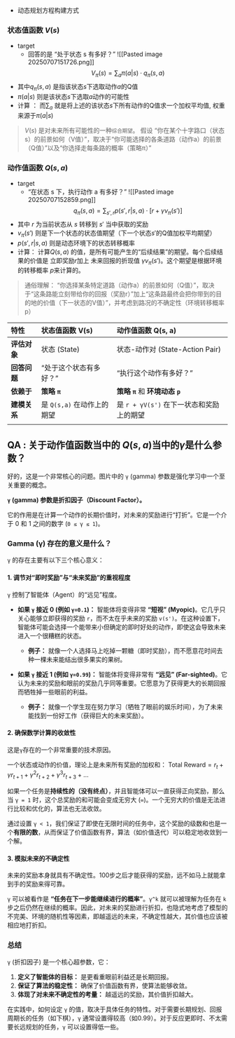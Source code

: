 * 动态规划方程构建方式
### 状态值函数 $V(s)$
* target
	* 回答的是 “处于状态 s 有多好？”
![[Pasted image 20250707151726.png]]
$$V_{\pi}(s) = \sum_a \pi(a | s) \cdot q_{\pi}(s, a)$$
* 其中$q_{\pi}(s, a)$ 是指该状态$s$下选取动作$a$的Q值
* $\pi(a | s)$ 则是该状态$s$下选取$a$动作的可能性
* 计算 ： 而$\sum_{a}$ 就是将上述的该状态$s$下所有动作的Q值求一个加权平均值, 权重来源于$\pi(a | s)$ 

> $V(s)$ 是对未来所有可能性的一种`综合期望`。 假设 “你在某个十字路口（状态s）的前景如何（V值）”，取决于“你可能选择的各条道路（动作a）的前景（Q值）”以及“你选择走每条路的概率（策略π）”


### 动作值函数 $Q(s, a)$ 
* target
	* “在状态 s 下，执行动作 a 有多好？”
![[Pasted image 20250707152859.png]]
$$q_{\pi}(s, a) = \sum_{s', r} p(s', r|s, a)\cdot[r+\gamma v_{\pi}(s') ]$$
* 其中 $r$ 为当前状态从 $s$ 转移到 $s'$ 当中获取的奖励
* $v_{\pi}(s')$ 则是下一个状态的状态值期望（下一个状态$s'$的Q值加权平均期望）
* $p(s', r|s, a)$ 则是动态环境下的状态转移概率
* 计算： 计算$Q(s, a)$ 的值，是所有可能产生的“后续结果”的期望。每个后续结果的价值是 立即奖励$r$加上 未来回报的折现值 $\gamma v_π(s')$。这个期望是根据环境的转移概率 $p$来计算的。

> 通俗理解： “你选择某条特定道路（动作a）的前景如何（Q值）”，取决于“这条路能立刻带给你的回报（奖励r）”加上“这条路最终会把你带到的目的地的价值（下一状态的V值）”，并考虑到路况的不确定性（环境转移概率p）

| 特性       | **状态值函数 V(s)**     | **动作值函数 Q(s, a)**           |
| :------- | :----------------- | :-------------------------- |
| **评估对象** | 状态 (State)         | 状态-动作对 (State-Action Pair)  |
| **回答问题** | “处于这个状态有多好？”       | “执行这个动作有多好？”                |
| **依赖于**  | **策略 `π`**         | **策略 `π`** 和 **环境动态 `p`**   |
| **建模关系** | 是 `Q(s,a)` 在动作上的期望 | 是 `r + γV(s')` 在下一状态和奖励上的期望 |
|          |                    |                             |

## QA : 关于动作值函数当中的 $Q(s, a)$当中的$\gamma$是什么参数？
好的，这是一个非常核心的问题。图片中的 `γ` (gamma) 参数是强化学习中一个至关重要的概念。

**`γ` (gamma) 参数是折扣因子（Discount Factor）。**

它的作用是在计算一个动作的长期价值时，对未来的奖励进行“打折”。它是一个介于 0 和 1 之间的数字 (`0 ≤ γ ≤ 1`)。

### Gamma (γ) 存在的意义是什么？

`γ` 的存在主要有以下三个核心意义：

#### 1. 调节对“即时奖励”与“未来奖励”的重视程度

`γ` 控制了智能体（Agent）的“远见”程度。

*   **如果 `γ` 接近 0 (例如 `γ=0.1`)：**
    智能体将变得非常 **“短视” (Myopic)**。它几乎只关心能够立即获得的奖励 `r`，而不太在乎未来的奖励 `v(s')`。在这种设置下，智能体可能会选择一个能带来小但确定的即时好处的动作，即使这会导致未来进入一个很糟糕的状态。
    *   **例子：** 就像一个人选择马上吃掉一颗糖（即时奖励），而不愿意花时间去种一棵未来能结出很多果实的果树。

*   **如果 `γ` 接近 1 (例如 `γ=0.99`)：**
    智能体将变得非常有 **“远见” (Far-sighted)**。它认为未来的奖励和眼前的奖励几乎同等重要。它愿意为了获得更大的长期回报而牺牲掉一些眼前的利益。
    *   **例子：** 就像一个学生现在努力学习（牺牲了眼前的娱乐时间），为了未来能找到一份好工作（获得巨大的未来奖励）。

#### 2. 确保数学计算的收敛性

这是`γ`存在的一个非常重要的技术原因。

一个状态或动作的价值，理论上是未来所有奖励的加权和：
$\text{Total Reward} = r_t + \gamma r_{t+1} + \gamma^2 r_{t+2} + \gamma^3 r_{t+3} + \dots$

如果一个任务是**持续性的（没有终点）**，并且智能体可以一直获得正向奖励，那么当 `γ = 1` 时，这个总奖励的和可能会变成无穷大 (`∞`)。一个无穷大的价值是无法进行比较和优化的，算法也无法收敛。

通过设置 `γ < 1`，我们保证了即使在无限时间的任务中，这个奖励的级数和也是一个**有限的数**，从而保证了价值函数有界，算法（如价值迭代）可以稳定地收敛到一个解。

#### 3. 模拟未来的不确定性

未来的奖励本身就具有不确定性。100步之后才能获得的奖励，远不如马上就能拿到手的奖励来得可靠。

`γ` 可以被看作是 **“任务在下一步能继续进行的概率”**。`γ^k` 就可以被理解为任务在 `k` 步之后仍然在继续的概率。因此，对未来的奖励进行折扣，也隐式地考虑了模型的不完美、环境的随机性等因素，即越遥远的未来，不确定性越大，其价值也应该被相应地打折扣。

### 总结

`γ` (折扣因子) 是一个核心超参数，它：

1.  **定义了智能体的目标：** 是更看重眼前利益还是长期回报。
2.  **保证了算法的稳定性：** 确保了价值函数有界，使算法能够收敛。
3.  **体现了对未来不确定性的考量：** 越遥远的奖励，其价值折扣越大。

在实践中，如何设定 `γ` 的值，取决于具体任务的特性。对于需要长期规划、回报周期长的任务（如下棋），`γ` 通常设置得较高（如0.99）。对于反应更即时、不太需要长远规划的任务，`γ` 可以设置得低一些。